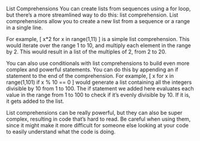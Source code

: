 List Comprehensions
You can create lists from sequences using a for loop, but there’s a more streamlined way to do this: list comprehension.
List comprehensions allow you to create a new list from a sequence or a range in a single line.

For example, [ x*2 for x in range(1,11) ] is a simple list comprehension.
This would iterate over the range 1 to 10, and multiply each element in the range by 2. This would result in a list of the multiples of 2, from 2 to 20.

You can also use conditionals with list comprehensions to build even more complex and powerful statements.
You can do this by appending an if statement to the end of the comprehension.
For example, [ x for x in range(1,101) if x % 10 == 0 ] would generate a list containing all the integers divisible by 10 from 1 to 100. 
The if statement we added here evaluates each value in the range from 1 to 100 to check if it’s evenly divisible by 10. If it is, it gets added to the list.

List comprehensions can be really powerful, but they can also be super complex, resulting in code that’s hard to read.
Be careful when using them, since it might make it more difficult for someone else looking at your code to easily understand what the code is doing.

